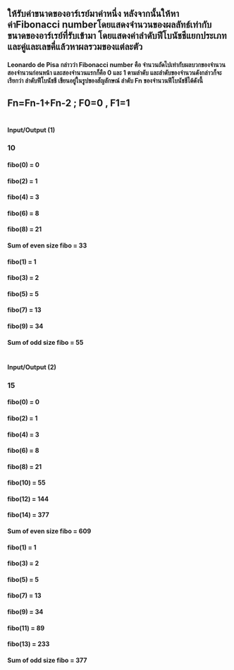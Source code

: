 ## ให้รับค่าขนาดของอาร์เรย์มาค่าหนึ่ง หลังจากนั้นให้หาค่าFibonacci numberโดยแสดงจำนวนของผลลัทธ์เท่ากับขนาดของอาร์เรย์ที่รับเข้ามา โดยแสดงค่าลำดับฟีโบนัชชีแยกประเภทและคู่และเลขคี่แล้วหาผลรวมของแต่ละตัว
#### Leonardo de Pisa กล่าวว่า Fibonacci number คือ จำนวนถัดไปเท่ากับผลบวกของจำนวนสองจำนวนก่อนหน้า และสองจำนวนแรกก็คือ 0 และ 1 ตามลำดับ และลำดับของจำนวนดังกล่าวก็จะเรียกว่า ลำดับฟีโบนัชชี เขียนอยู่ในรูปของสัญลักษณ์ ลำดับ Fn ของจำนวนฟีโบนัชชีได้ดังนี้
## Fn=Fn-1+Fn-2  ; F0=0 , F1=1
#
#### Input/Output (1)
### 10
#### fibo(0) = 0
#### fibo(2) = 1
#### fibo(4) = 3
#### fibo(6) = 8
#### fibo(8) = 21
#### Sum of even size fibo = 33
#### fibo(1) = 1
#### fibo(3) = 2
#### fibo(5) = 5
#### fibo(7) = 13
#### fibo(9) = 34
#### Sum of odd size fibo = 55
#
#### Input/Output (2)
### 15
#### fibo(0) = 0
#### fibo(2) = 1
#### fibo(4) = 3
#### fibo(6) = 8
#### fibo(8) = 21
#### fibo(10) = 55
#### fibo(12) = 144
#### fibo(14) = 377
#### Sum of even size fibo = 609
#### fibo(1) = 1
#### fibo(3) = 2
#### fibo(5) = 5
#### fibo(7) = 13
#### fibo(9) = 34
#### fibo(11) = 89
#### fibo(13) = 233
#### Sum of odd size fibo = 377
